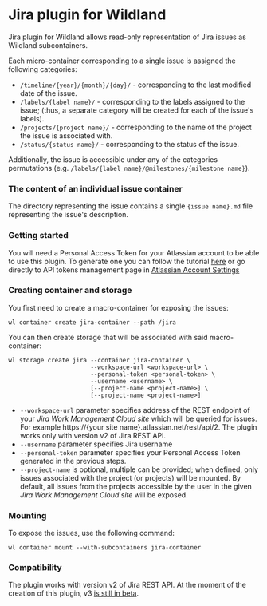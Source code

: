 # Jira plugin for Wildland

Jira plugin for Wildland allows read-only representation of Jira issues as Wildland subcontainers.  
  
Each micro-container corresponding to a single issue is assigned the following categories:

- `/timeline/{year}/{month}/{day}/` - corresponding to the last modified date of the issue.
- `/labels/{label name}/` - corresponding to the labels assigned to the issue; (thus, a separate category will be created for each of the issue's labels).
- `/projects/{project name}/` - corresponding to the name of the project the issue is associated with.
- `/status/{status name}/` - corresponding to the status of the issue.

Additionally, the issue is accessible under any of the categories permutations (e.g. `/labels/{label_name}/@milestones/{milestone name}`).

### The content of an individual issue container
The directory representing the issue contains a single `{issue name}.md` file representing the issue's description.

### Getting started
You will need a Personal Access Token for your Atlassian account to be able to use this plugin. To generate one you can follow the tutorial [here][1] or go directly to API tokens management page in [Atlassian Account Settings][2]
### Creating container and storage

You first need to create a macro-container for exposing the issues:
```
wl container create jira-container --path /jira
```
You can then create storage that will be associated with said macro-container:
```
wl storage create jira --container jira-container \
                       --workspace-url <workspace-url> \
                       --personal-token <personal-token> \
                       --username <username> \
                       [--project-name <project-name>] \
                       [--project-name <project-name>]
```
- `--workspace-url` parameter specifies address of the REST endpoint of your _Jira Work Management Cloud site_ which will be queried for issues. For example https://{your site name}.atlassian.net/rest/api/2. The plugin works only with version v2 of Jira REST API.    
- `--username` parameter specifies Jira username  
- `--personal-token` parameter specifies your Personal Access Token generated in the previous steps.  
- `--project-name` is optional, multiple can be provided; when defined, only issues associated with the project (or projects) will be mounted. By default, all issues from the projects accessible by the user in the given _Jira Work Management Cloud site_ will be exposed.

### Mounting

To expose the issues, use the following command:
```
wl container mount --with-subcontainers jira-container
```

### Compatibility
The plugin works with version v2 of Jira REST API. At the moment of the creation of this plugin, v3 [is still in beta][3].

[1]: https://support.atlassian.com/atlassian-account/docs/manage-api-tokens-for-your-atlassian-account/
[2]: https://id.atlassian.com/manage/api-tokens
[3]: https://developer.atlassian.com/cloud/jira/platform/rest/v3/intro/#version



